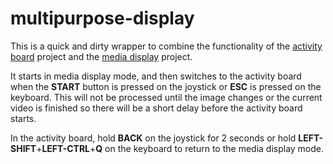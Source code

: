 # multipurpose-display
 
This is a quick and dirty wrapper to combine the functionality of the [activity board](https://github.com/davidsmakerworks/activity-board)
project and the [media display](https://github.com/davidsmakerworks/media-display) project.

It starts in media display mode, and then switches to the activity board when the **START** button is pressed on the joystick or **ESC** is pressed on the keyboard. This will not be processed 
until the image changes or the current video is finished so there will be a short delay before the activity board starts.

In the activity board, hold **BACK** on the joystick for 2 seconds or hold **LEFT-SHIFT**+**LEFT-CTRL**+**Q** on the keyboard to return to the media display mode.